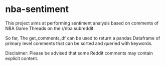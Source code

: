# nba-sentiment
This project aims at performing sentiment analysis based on comments of NBA Game Threads on the r/nba subreddit.

So far,
The get_comments_df can be used to return a pandas Dataframe of primary level comments that can be sorted and queried with keywords.

Disclaimer: Please be advised that some Reddit comments may contain explicit content.
